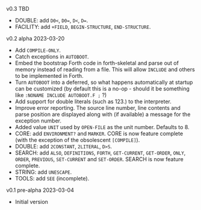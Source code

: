 
v0.3 TBD
- DOUBLE: add `D0<`, `D0=`, `D<`, `D=`.
- FACILITY: add `+FIELD`, `BEGIN-STRUCTURE`, `END-STRUCTURE`.

v0.2 alpha 2023-03-20
- Add `COMPILE-ONLY`.
- Catch exceptions in `AUTOBOOT`.
- Embed the bootstrap Forth code in forth-skeletal and parse out of memory instead of reading from a file.  This will allow `INCLUDE` and others to be implemented in Forth.
- Turn `AUTOBOOT` into a deferred, so what happens automatically at startup can be customized (by default this is a no-op - should it be something like `:NONAME INCLUDE AUTOBOOT.F ;` ?)
- Add support for double literals (such as 123.) to the interpreter.
- Improve error reporting.  The source line number, line contents and parse position are displayed along with (if available) a message for the exception number.
- Added value `UNIT` used by `OPEN-FILE` as the unit number.  Defaults to 8.
- CORE: add `ENVIRONMENT?` and `MARKER`.  CORE is now feature complete (with the exception of the obsolescent `[COMPILE]`).
- DOUBLE: add `2CONSTANT`, `2LITERAL`, `D>S`.
- SEARCH: add `ALSO`, `DEFINITIONS`, `FORTH`, `GET-CURRENT`, `GET-ORDER`, `ONLY`, `ORDER`, `PREVIOUS`, `SET-CURRENT` and `SET-ORDER`.  SEARCH is now feature complete.
- STRING: add `UNESCAPE`.
- TOOLS: add `SEE` (incomplete).

v0.1 pre-alpha 2023-03-04
- Initial version
